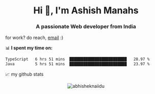 <h1 align="center">Hi 👋, I'm Ashish Manahs</h1>
<h3 align="center">A passionate Web developer from India</h3>

for work? do reach, [email](mailto:ashishmanhas231@gmail.com) :)

📊 **I spent my time on:**
<!--START_SECTION:waka-->

```txt
TypeScript   6 hrs 51 mins  █████████████████████████   28.97 %
Java         5 hrs 51 mins  █████████████████████████   23.97 %
```

<!--END_SECTION:waka-->


📈 my github stats

<p align="center"> <img src="https://github-readme-stats.vercel.app/api?username=iamashishxo&show_icons=true&theme=gotham" alt="abhisheknaiidu" />







